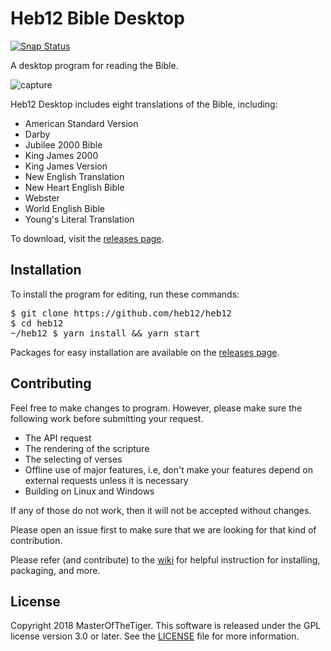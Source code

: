 # Heb12 Bible Desktop
[![Snap Status](https://build.snapcraft.io/badge/heb12/heb12.svg)](https://build.snapcraft.io/user/heb12/heb12)

A desktop program for reading the Bible.

![capture](https://user-images.githubusercontent.com/16640496/38822095-44efd294-4157-11e8-8f21-797538fe6e0a.PNG)

Heb12 Desktop includes eight translations of the Bible, including:
- American Standard Version
- Darby
- Jubilee 2000 Bible
- King James 2000
- King James Version
- New English Translation
- New Heart English Bible
- Webster
- World English Bible
- Young's Literal Translation

To download, visit the [releases page](https://github.com/heb12/heb12/releases).

## Installation
To install the program for editing, run these commands:
<pre>
$ git clone https://github.com/heb12/heb12
$ cd heb12
~/heb12 $ yarn install && yarn start
</pre>

Packages for easy installation are available on the [releases page](https://github.com/heb12/heb12/releases).

## Contributing
Feel free to make changes to program. However, please make sure the following work before submitting your request.
- The API request
- The rendering of the scripture
- The selecting of verses
- Offline use of major features, i.e, don't make your features depend on external requests unless it is necessary
- Building on Linux and Windows

If any of those do not work, then it will not be accepted without changes.

Please open an issue first to make sure that we are looking for that kind of contribution.

Please refer (and contribute) to the [wiki](https://github.com/MasterOfTheTiger/heb12/wiki) for helpful instruction for installing, packaging, and more.

## License
Copyright 2018 MasterOfTheTiger.
This software is released under the GPL license version 3.0 or later. See the [LICENSE](https://github.com/MasterOfTheTiger/heb12/blob/master/LICENSE) file for more information.

